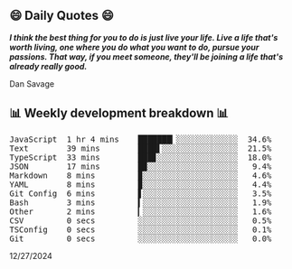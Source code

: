 ## 😄 Daily Quotes 😄

_**I think the best thing for you to do is just live your life. Live a life that's worth living, one where you do what you want to do, pursue your passions. That way, if you meet someone, they'll be joining a life that's already really good.**_

Dan Savage



## 📊 Weekly development breakdown 📊

<pre>JavaScript  1 hr 4 mins    ███████▎░░░░░░░░░░░░░  34.6%
Text        39 mins        ████▌░░░░░░░░░░░░░░░░  21.5%
TypeScript  33 mins        ███▊░░░░░░░░░░░░░░░░░  18.0%
JSON        17 mins        █▉░░░░░░░░░░░░░░░░░░░   9.4%
Markdown    8 mins         ▉░░░░░░░░░░░░░░░░░░░░   4.6%
YAML        8 mins         ▉░░░░░░░░░░░░░░░░░░░░   4.4%
Git Config  6 mins         ▋░░░░░░░░░░░░░░░░░░░░   3.5%
Bash        3 mins         ▍░░░░░░░░░░░░░░░░░░░░   1.9%
Other       2 mins         ▎░░░░░░░░░░░░░░░░░░░░   1.6%
CSV         0 secs         ░░░░░░░░░░░░░░░░░░░░░   0.5%
TSConfig    0 secs         ░░░░░░░░░░░░░░░░░░░░░   0.1%
Git         0 secs         ░░░░░░░░░░░░░░░░░░░░░   0.0%</pre>

12/27/2024